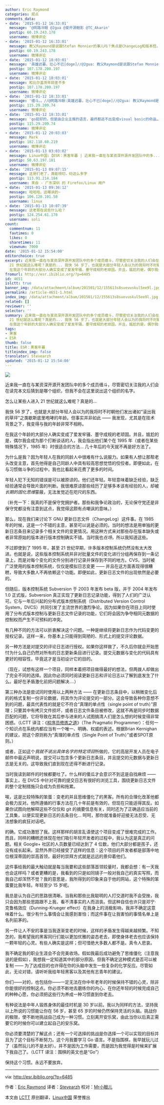 ```yaml
---
author: Eric Raymond
categories: 观点
comments_data:
- date: '2015-01-12 16:33:01'
  message: '@网路冷眼 @2gua @爱开源魅影 @TC_Akarin'
  postip: 60.19.243.178
  username: 微博评论
- date: '2015-01-12 16:33:01'
  message: 教父Raymond是说跟Stefan Monnier的事儿吗？焦点是ChangeLog和版本控。还有，Raymond看中Go语言了...[doge]
  postip: 60.19.243.178
  username: 微博评论
- date: '2015-01-12 18:03:01'
  message: '英雄迟暮，壮心不已[doge]//@2gua: 教父Raymond是说跟Stefan Monnier的事儿吗？焦点是ChangeLog和版本控。还有，Raymond看中Go语言了...[doge]'
  postip: 107.178.200.197
  username: 微博评论
- date: '2015-01-12 18:03:01'
  message: 和比尔盖茨年龄差不多
  postip: 107.178.200.197
  username: 微博评论
- date: '2015-01-12 18:33:01'
  message: '缠斗。。//@网路冷眼:英雄迟暮，壮心不已[doge]//@2gua: 教父Raymond是说跟Stefan Monnier的事儿吗？焦点是ChangeLog和版本控。还有，Raymond看中Go语言了...[doge]'
  postip: 115.29.209.74
  username: 微博评论
- date: '2015-01-12 18:33:01'
  message: 'go挺好的，但是由企业主推的语言，最终都逃不出变成visual basic的命运…//@2gua: 教父Raymond是说跟Stefan Monnier的事儿吗？焦点是ChangeLog和版本控。还有，Raymond看中Go语言了...[doge]'
  postip: 115.29.209.74
  username: 微博评论
- date: '2015-01-12 20:03:03'
  message: Mark
  postip: 182.118.60.219
  username: 微博评论
- date: '2015-01-13 03:03:02'
  message: Linux中国:【ESR：黑客年暮 | 近来我一直在与某资深开源开发团队中的多......】
  postip: 50.63.197.181
  username: 微博评论
- date: '2015-01-13 09:07:15'
  message: 这哥们老了，真能唠叨，码这么多字
  postip: 113.91.214.184
  username: 来自 - 广东深圳 的 Firefox/Linux 用户
- date: '2015-01-13 09:36:12'
  message: 哈哈哈，这嘲讽的~
  postip: 106.120.101.58
  username: linux
- date: '2015-01-13 10:07:39'
  message: 这老哥在说些什么哈？
  postip: 124.254.61.170
  username: soli
count:
  commentnum: 11
  favtimes: 0
  likes: 0
  sharetimes: 11
  viewnum: 7000
date: '2015-01-12 15:54:00'
editorchoice: true
excerpt: 近来我一直在与某资深开源开发团队中的多个成员缠斗，尽管密切关注我的人们会在读完本文后猜到是哪个组织，但我不会在这里说出这个组织的名字。 怎么让某些人进入
  21 世纪就这么难呢？真是的... 我快 56 岁了，也就是大部分年轻人会以为的我将时不时朝他们发出诸如滚出我的草坪之类歇斯底里咆哮的年龄。但事实并非如此  我发现，尤其是在技术背景之下，我变得与我的年龄非常不相称。
  在我这个年龄的大部分人确实变成了爱发牢骚、墨守成规的老顽固。并且，尴尬的是，偶尔我会成为那个打断谈话的人，我会指出他们某个在 1995 年（或者在某些
fromurl: http://esr.ibiblio.org/?p=6485
id: 4651
islctt: true
banner_img: /data/attachment/album/201501/12/155613s8svevuskul5ee9l.jpg
permalink: /article-4651-1.html
index_img: /data/attachment/album/201501/12/155613s8svevuskul5ee9l.jpg.thumb.jpg
related: []
reviewer: ''
selector: ''
summary: 近来我一直在与某资深开源开发团队中的多个成员缠斗，尽管密切关注我的人们会在读完本文后猜到是哪个组织，但我不会在这里说出这个组织的名字。 怎么让某些人进入
  21 世纪就这么难呢？真是的... 我快 56 岁了，也就是大部分年轻人会以为的我将时不时朝他们发出诸如滚出我的草坪之类歇斯底里咆哮的年龄。但事实并非如此  我发现，尤其是在技术背景之下，我变得与我的年龄非常不相称。
  在我这个年龄的大部分人确实变成了爱发牢骚、墨守成规的老顽固。并且，尴尬的是，偶尔我会成为那个打断谈话的人，我会指出他们某个在 1995 年（或者在某些
tags:
- 黑客
- ESR
thumb: false
title: ESR：黑客年暮
titleindex_img: false
translator: Stevearzh
updated: '2015-01-12 15:54:00'
---
```


![](/data/attachment/album/201501/12/155613s8svevuskul5ee9l.jpg)


近来我一直在与某资深开源开发团队中的多个成员缠斗，尽管密切关注我的人们会在读完本文后猜到是哪个组织，但我不会在这里说出这个组织的名字。


怎么让某些人进入 21 世纪就这么难呢？真是的...


我快 56 岁了，也就是大部分年轻人会以为的我将时不时朝他们发出诸如“滚出我的草坪”之类歇斯底里咆哮的年龄。但事实并非如此 —— 我发现，尤其是在技术背景之下，我变得与我的年龄非常不相称。


在我这个年龄的大部分人确实变成了爱发牢骚、墨守成规的老顽固。并且，尴尬的是，偶尔我会成为那个打断谈话的人，我会指出他们某个在 1995 年（或者在某些特殊情况下，1985 年）时很适合的方法... 几十年后的今天就不再是好方法了。


为什么是我？因为年轻人在我的同龄人中很难有什么说服力。如果有人想让那帮老头改变主意，首先他得是自己同龄人中具有较高思想觉悟的佼佼者。即便如此，在与习惯做斗争的过程中，我也比看起来花费了更多的时间。


年轻人犯下无知的错误是可以被原谅的。他们还年轻。年轻意味着缺乏经验，缺乏经验通常会导致片面的判断。我很难原谅那些经历了足够多本该有经验的人，却被*长期的固化思维*蒙蔽，无法发觉近在咫尺的东西。


（补充一下：我真的不是保守党拥护者。那些和我争论政治的，无论保守党还是非保守党都没有注意到这点，我觉得这颇有点嘲讽的意味。）


那么，现在我们来讨论下 GNU 更新日志文件（ChangeLog）这件事。在 1985 年的时候，这是一个不错的主意，甚至可以说是必须的。当时的想法是用单独的更新日志条目来记录多个相关文件的变更情况。用这种方式来对那些存在版本缺失或者非常原始的版本进行版本控制确实不错。当时我也*在场*，所以我知道这些。


不过即使到了 1995 年，甚至 21 世纪早期，许多版本控制系统仍然没有太大改进。也就是说，这些版本控制系统并非对批量文件的变化进行分组再保存到一条记录上，而是对每个变化的文件分别进行记录并保存到不同的地方。CVS，当时被广泛使用的版本控制系统，仅仅是模拟日志变更 —— 并且在这方面表现得很糟糕，导致大多数人不再依赖这个功能。即便如此，更新日志文件的出现依然是必要的。


但随后，版本控制系统 Subversion 于 2003 年发布 beta 版，并于 2004 年发布 1.0 正式版，Subversion 真正实现了更新日志记录功能，得到了人们的广泛认可。它与一年后兴起的分布式版本控制系统（Distributed Version Control System，DVCS）共同引发了主流世界的激烈争论。因为如果你在项目上同时使用了分布式版本控制与更新日志文件记录的功能，它们将会因为争夺相同元数据的控制权而产生不可预料的冲突。


有几种不同的方法可以折衷解决这个问题。一种是继续将更新日志作为代码变更的授权记录。这样一来，你基本上只能得到简陋的、形式上的提交评论数据。


另一种方法是对提交的评论日志进行授权。如果你这样做了，不久后你就会开始思忖为什么自己仍然对所有的日志更新条目进行记录。提交元数据与变化的代码具有更好的相容性，毕竟这才是当初设计它的目的。


（现在，试想有这样一个项目，同样本着把项目做得最好的想法，但两拨人却做出了完全不同的选择。因此你必须同时阅读更新日志和评论日志以了解到底发生了什么。最好在矛盾激化前把问题解决....）


第三种办法是尝试同时使用以上两种方法 —— 在更新日志条目中，以稍微变化后的的格式复制一份评论数据，将其作为评论提交的一部分。这会导致各种你意想不到的问题，最具代表性的就是它不符合“真理的单点性（single point of truth）”原理；只要其中有拷贝文件损坏，或者日志文件条目被修改，这就不再是同步时数据匹配的问题，它将导致在其后参与进来的人试图搞清人们是怎么想的时候变得非常困惑。（LCTT 译注：《[程序员修炼之道](http://book.51cto.com/art/200809/88490.htm)》（The Pragmatic Programmer）：任何一个知识点在系统内都应当有一个唯一、明确、权威的表述。根据Brian Kernighan的建议，把这个原则称为“真理的单点性（Single Point of Truth）”或者SPOT原则。）


或者，正如这个*我就不说出具体名字的特定项目*所做的，它的高层开发人员在电子邮件中最近声明说，提交可以包含多个更新日志条目，并且提交的元数据与更新日志是无关的。这导致我们直到现在还得不断进行记录。


当时我读到邮件的时候都要吐了。什么样的傻瓜才会意识不到这是自找麻烦 —— 事实上，在 DVCS 中针对可靠的提交日志有很好的浏览工具，围绕更新日志文件的整个定制措施只会成为负担和拖累。


唉，这是比较特殊的笨蛋：变老的并且思维僵化了的黑客。所有的合理化改革他都会极力反对。他所遵循的行事方法在几十年前是有效的，但现在只能适得其反。如果你试图向他解释这些不仅仅和 git 的摘要信息有关，同时还为了正确适应当前的工具集，以便实现更新日志的去条目化... 呵呵，那你就准备好迎接无法忍受、无法想象的疯狂对话吧。


的确，它成功激怒了我。这样那样的胡言乱语使这个项目变成了很难完成的工作。而且，同样的糟糕还体现在他们吸引年轻开发者的过程中，我认为这是真正的问题。相关 Google+ 社区的人员数量已经达到了 4 位数，他们大部分都是孩子，还没有成长起来。显然外界已经接受了这样的信息：这个项目的开发者都是部落中地位根深蒂固的崇高首领，最好的崇拜方式就是远远的景仰着他们。


这件事给我的最大触动就是每当我要和这些部落首领较量时，我都会想：有一天我也会这样吗？或者更糟的是，我看到的只是如同镜子一般对我自己的真实写照，而我自己却浑然不觉？我的意思是，我所得到的印象来自于他的网站，这个特殊的笨蛋要比我年轻。年轻至少 15 岁呢。


我总是认为自己的思路很清晰。当我和那些比我聪明的人打交道时我不会受挫，我只会因为那些思路跟不上我、看不清事实的人而沮丧。但这种自信也许只是邓宁·克鲁格效应（Dunning-Krueger effect）在我身上的消极影响，我并不确定这意味着什么。很少有什么事情会让我感到害怕；而这件事在让我害怕的事情名单上是名列前茅的。


另一件让人不安的事是当我逐渐变老的时候，这样的矛盾发生得越来越频繁。不知怎的，我希望我的黑客同行们能以更加优雅的姿态老去，即使身体老去也应该保持一颗年轻的心灵。有些人确实是这样；但可惜绝大多数人都不是。真令人悲哀。


我不确定我的职业生涯会不会完美收场。假如我最后成功避免了思维僵化（注意我说的是假如），我想我一定知道其中的部分原因，但我不确定这种模式是否可以被复制 —— 为了达成目的也许得在你的头脑中发生一些复杂的化学反应。尽管如此，无论对错，请听听我给年轻黑客以及其他有志青年的建议。


你们——对的，也包括你——一定无法在你中年老年的时候保持不错的心灵，除非你能很好的控制这点。你必须不断地去磨练你的内心、在你还年轻的时候完成自己的种种心愿，你必须把这些行为养成一种习惯直到你老去。


有种说法是中年人锻炼身体的最佳时机是 30 岁以前。我以为同样的方法，坚持我以上所说的习惯能让你在 56 岁，甚至 65 岁的时候仍然保持灵活的头脑。挑战你的极限，使不断地挑战自己成为一种习惯。立刻离开安乐窝，由此当你以后真正需要它的时候你可以建立起自己的安乐窝。


你必须要清楚的了解这点；还有一个可选择的挑战是你选择一个可以实现的目标并且为了这个目标不断努力。这个月我要学习 Go 语言。不是指围棋，我早就玩儿过了（虽然玩儿的不是太好）。并不是因为工作需要，而是因为我觉得是时候来扩展下我自己了。（LCTT 译注：围棋的英文也是“Go”）


保持这个习惯。永远不要放弃。




---


via: <http://esr.ibiblio.org/?p=6485>


作者：[Eric Raymond](http://esr.ibiblio.org/?author=2) 译者：[Stevearzh](https://github.com/Stevearzh) 校对：[Mr小眼儿](https://github.com/tinyeyeser)


本文由 [LCTT](https://github.com/LCTT/TranslateProject) 原创翻译，[Linux中国](http://linux.cn/) 荣誉推出